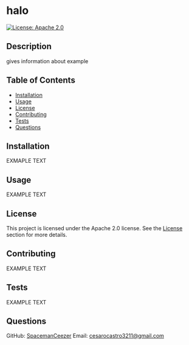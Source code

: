 # halo
  
  [![License: Apache 2.0](https://img.shields.io/badge/License-Apache%202.0-blue.svg)](https://opensource.org/licenses/Apache-2.0)
  
  ## Description
  gives information about example
  
  ## Table of Contents
  - [Installation](#installation)
  - [Usage](#usage)
  - [License](#license)
  - [Contributing](#contributing)
  - [Tests](#tests)
  - [Questions](#questions)
  
  ## Installation
  EXMAPLE TEXT
  
  ## Usage
  EXAMPLE TEXT
  
  ## License
  
  This project is licensed under the Apache 2.0 license. See the [License](#license) section for more details.
  
  ## Contributing
  EXAMPLE TEXT
  
  ## Tests
  EXAMPLE TEXT
  
  ## Questions
  GitHub: [SpacemanCeezer](https://github.com/SpacemanCeezer)
  Email: cesarocastro3211@gmail.com
  